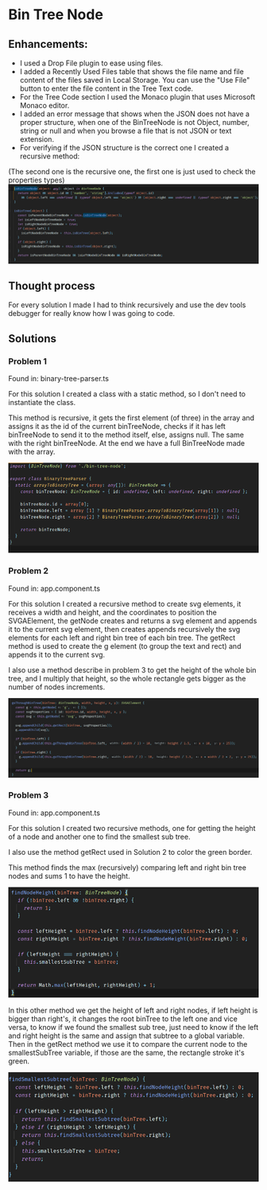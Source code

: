 # Bin Tree Node
 
## Enhancements:
- I used a Drop File plugin to ease using files.
- I added a Recently Used Files table that shows the file name and file content of the files saved in Local Storage. You can use the "Use File" button to enter the file content in the Tree Text code.
- For the Tree Code section I used the Monaco plugin that uses Microsoft Monaco editor.
- I added an error message that shows when the JSON does not have a proper structure, when one of the BinTreeNode is not Object, number, string or null and when you browse a file that is not JSON or text extension.
- For verifying if the JSON structure is the correct one I created a recursive method:  

(The second one is the recursive one, the first one is just used to check the properties types)
![isBinTree method](src/assets/img/isBinTreeMethod.png)

## Thought process
For every solution I made I had to think recursively and use the dev tools debugger for really know how I was going to code.

## Solutions
### Problem 1

Found in: binary-tree-parser.ts

For this solution I created a class with a static method, so I don't need to instantiate the class.

This method is recursive, it gets the first element (of three) in the array and assigns it as the id of the current binTreeNode, checks if it has left binTreeNode to send it to the method itself, else, assigns null.
The same with the right binTreeNode. At the end we have a full BinTreeNode made with the array.

![Solution 1](src/assets/img/Solution1.png)

### Problem 2

Found in: app.component.ts

For this solution I created a recursive method to create svg elements, it receives a width and height, and the coordinates to position the SVGAElement, the getNode creates and returns a svg element and appends it to the current svg element, then creates appends recursively the svg elements for each left and right bin tree of each bin tree. The getRect method is used to create the g element (to group the text and rect) and appends it to the current svg.

I also use a method describe in problem 3 to get the height of the whole bin tree, and I multiply that height, so the whole rectangle gets bigger as the number of nodes increments.

![Solution 2](src/assets/img/Solution2.png)

### Problem 3

Found in: app.component.ts

For this solution I created two recursive methods, one for getting the height of a node and another one to find the smallest sub tree.

I also use the method getRect used in Solution 2 to color the green border.

This method finds the max (recursively) comparing left and right bin tree nodes and sums 1 to have the height.

![Solution 3](src/assets/img/Solution3.png)

In this other method we get the height of left and right nodes, if left height is bigger than right's, it changes the root binTree to the left one and vice versa, to know if we found the smallest sub tree, just need to know if the left and right height is the same and assign that subtree to a global variable.
Then in the getRect method we use it to compare the current node to the smallestSubTree variable, if those are the same, the rectangle stroke it's green.

![Solution 3 continued](src/assets/img/Solution3-1.png)
